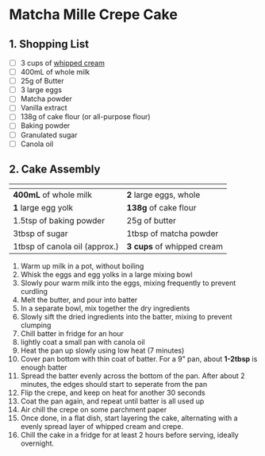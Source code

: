 # Matcha Mille Crepe Cake

## 1. Shopping List
- [ ] 3 cups of [whipped cream][1]
- [ ] 400mL of whole milk
- [ ] 25g of Butter
- [ ] 3 large eggs
- [ ] Matcha powder
- [ ] Vanilla extract
- [ ] 138g of cake flour (or all-purpose flour)
- [ ] Baking powder
- [ ] Granulated sugar
- [ ] Canola oil

## 2. Cake Assembly
|<!-- -->|<!-- -->|
|---|---|
| **400mL** of whole milk | **2** large eggs, whole|
| **1** large egg yolk | **138g** of cake flour | 
| 1.5tsp of baking powder | 25g of butter |
| 3tbsp of sugar | 1tbsp of matcha powder |
| 1tbsp of canola oil (approx.) | **3 cups** of whipped cream|

1. Warm up milk in a pot, without boiling
2. Whisk the eggs and egg yolks in a large mixing bowl
3. Slowly pour warm milk into the eggs, mixing frequently to prevent curdling
4. Melt the butter, and pour into batter
5. In a separate bowl, mix together the dry ingredients
6. Slowly sift the dried ingredients into the batter, mixing to prevent clumping
7. Chill batter in fridge for an hour
8. lightly coat a small pan with canola oil
9. Heat the pan up slowly using low heat (7 minutes)
10. Cover pan bottom with thin coat of batter. For a 9" pan, about **1-2tbsp** is enough batter
11. Spread the batter evenly across the bottom of the pan. After about 2 minutes, the edges should start to seperate from the pan
12. Flip the crepe, and keep on heat for another 30 seconds
13. Coat the pan again, and repeat until batter is all used up
14. Air chill the crepe on some parchment paper
15. Once done, in a flat dish, start layering the cake, alternating with a evenly spread layer of whipped cream and crepe.
16. Chill the cake in a fridge for at least 2 hours before serving, ideally overnight.

[1]: https://github.com/nanotalks/recipes/blob/master/Dessert/Whipped%20Cream.md